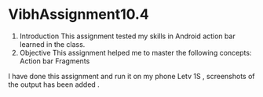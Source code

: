 # VibhAssignment10.4

1. Introduction
This assignment tested my skills in Android action bar learned in the
class.
2. Objective
This assignment helped me to master the following concepts:
Action bar
Fragments

I have done this assignment and run it on my phone Letv 1S , screenshots of the output has been added .
